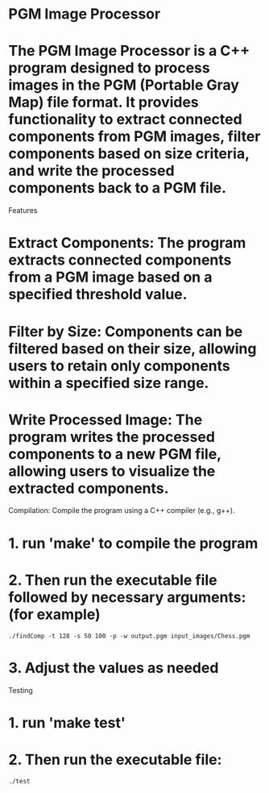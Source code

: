 # PGM Image Processor

# The PGM Image Processor is a C++ program designed to process images in the PGM (Portable Gray Map) file format. It provides functionality to extract connected components from PGM images, filter components based on size criteria, and write the processed components back to a PGM file.

Features

# Extract Components: The program extracts connected components from a PGM image based on a specified threshold value.
# Filter by Size: Components can be filtered based on their size, allowing users to retain only components within a specified size range.
# Write Processed Image: The program writes the processed components to a new PGM file, allowing users to visualize the extracted components.


Compilation: Compile the program using a C++ compiler (e.g., g++).

# 1. run 'make' to compile the program
# 2. Then run the executable file followed by necessary arguments: (for example)
    ./findComp -t 128 -s 50 100 -p -w output.pgm input_images/Chess.pgm
# 3. Adjust the values as needed 

Testing
# 1. run 'make test'
# 2. Then run the executable file:
    ./test 
